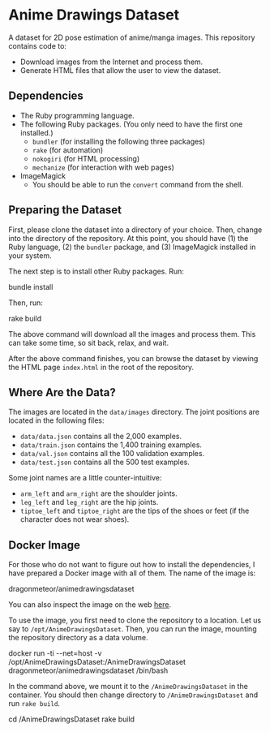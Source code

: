 Anime Drawings Dataset
======================

A dataset for 2D pose estimation of anime/manga images.  This repository contains code to:

  * Download images from the Internet and process them.
  * Generate HTML files that allow the user to view the dataset.

Dependencies
------------

  * The Ruby programming language.
  * The following Ruby packages. (You only need to have the first one installed.)
    * `bundler` (for installing the following three packages)
    * `rake` (for automation)    
    * `nokogiri` (for HTML processing)
    * `mechanize` (for interaction with web pages)
  * ImageMagick
    * You should be able to run the `convert` command from the shell.

Preparing the Dataset
---------------------

First, please clone the dataset into a directory of your choice.  Then, change into the directory of the repository.  At this point, you should have (1) the Ruby language, (2) the `bundler` package, and (3) ImageMagick installed in your system.

The next step is to install other Ruby packages.  Run:

  bundle install

Then, run:

  rake build

The above command will download all the images and process them.  This can take some time, so sit back, relax, and wait.

After the above command finishes, you can browse the dataset by viewing the HTML page `index.html` in the root of the repository.

Where Are the Data?
-------------------

The images are located in the `data/images` directory.  The joint positions are located in the following files:

  * `data/data.json` contains all the 2,000 examples.
  * `data/train.json` contains the 1,400 training examples.
  * `data/val.json` contains all the 100 validation examples.
  * `data/test.json` contains all the 500 test examples.

Some joint names are a little counter-intuitive:

  * `arm_left` and `arm_right` are the shoulder joints.
  * `leg_left` and `leg_right` are the hip joints.
  * `tiptoe_left` and `tiptoe_right` are the tips of the shoes or feet (if the character does not wear shoes).

Docker Image
------------

For those who do not want to figure out how to install the dependencies, I have prepared a Docker image with all of them.  The name of the image is:

  dragonmeteor/animedrawingsdataset

You can also inspect the image on the web [here](https://registry.hub.docker.com/u/dragonmeteor/animedrawingsdataset/).

To use the image, you first need to clone the repository to a location.  Let us say to `/opt/AnimeDrawingsDataset`.  Then, you can run the image, mounting the repository directory as a data volume.  

  docker run -ti --net=host -v /opt/AnimeDrawingsDataset:/AnimeDrawingsDataset dragonmeteor/animedrawingsdataset /bin/bash

In the command above, we mount it to the `/AnimeDrawingsDataset` in the container.  You should then change directory to `/AnimeDrawingsDataset` and run `rake build`.

  cd /AnimeDrawingsDataset
  rake build